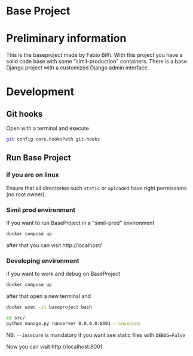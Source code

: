 # Base Project

# Preliminary information
This is the baseproject made by Fabio Biffi.
With this project you have a solid code base with some "simil-production" containers.
There is a base Django project with a customized Django admin interface.

# Development
## Git hooks
Open with a terminal and execute

```bash
git config core.hooksPath git-hooks
```

## Run Base Project

### if you are on linux
Ensure that all directories such `static` or `uploaded` have right permissions
(no root owner).

### Simil prod environment
If you want to run BaseProject in a "simil-prod" environment

```bash
docker compose up
```
after that you can visit http://localhost/

### Developing environment
if you want to work and debug on BaseProject

```bash
docker compose up
```

after that open a new terminal and

```bash
docker exec -it baseproject bash
```

```bash
cd src/
python manage.py runserver 0.0.0.0:8001 --insecure
```
NB: `--insecure` is mandatory if you want see static files with `DEBUG=False`

Now you can visit http://localhost:8001
